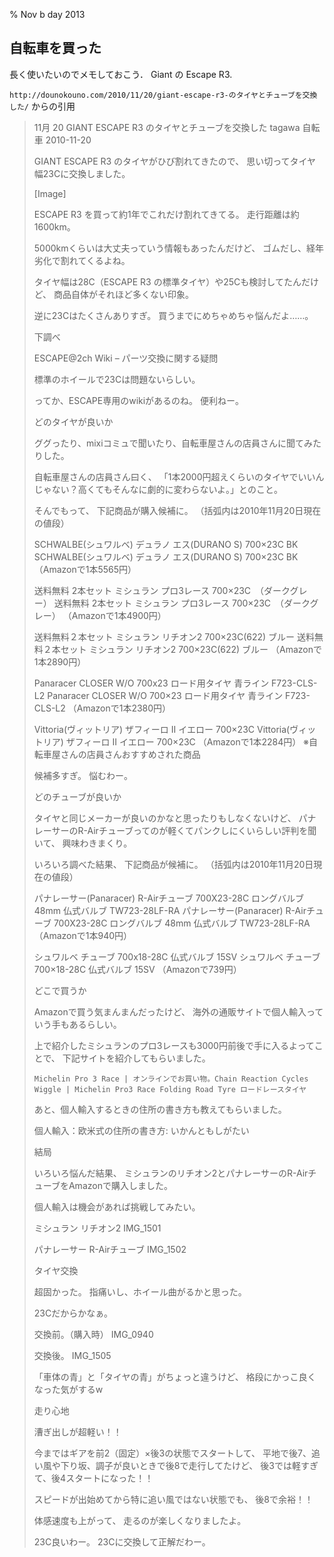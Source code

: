 % Nov b day 2013

## 自転車を買った

長く使いたいのでメモしておこう．
Giant の Escape R3.

`http://dounokouno.com/2010/11/20/giant-escape-r3-のタイヤとチューブを交換した/`
からの引用

> 11月
> 20
> GIANT ESCAPE R3 のタイヤとチューブを交換した
> tagawa 自転車	2010-11-20
> 
> GIANT ESCAPE R3 のタイヤがひび割れてきたので、
> 思い切ってタイヤ幅23Cに交換しました。
> 
> [Image]
> 
> ESCAPE R3 を買って約1年でこれだけ割れてきてる。
> 走行距離は約1600km。
> 
> 5000kmくらいは大丈夫っていう情報もあったんだけど、
> ゴムだし、経年劣化で割れてくるよね。
> 
>  
> 
> タイヤ幅は28C（ESCAPE R3 の標準タイヤ）や25Cも検討してたんだけど、
> 商品自体がそれほど多くない印象。
> 
> 逆に23Cはたくさんありすぎ。
> 買うまでにめちゃめちゃ悩んだよ……。
> 
>  下調べ
> 
> ESCAPE@2ch Wiki – パーツ交換に関する疑問
> 
> 標準のホイールで23Cは問題ないらしい。
> 
> ってか、ESCAPE専用のwikiがあるのね。
> 便利ねー。
> 
>  
> どのタイヤが良いか
> 
> ググったり、mixiコミュで聞いたり、自転車屋さんの店員さんに聞てみたりした。
> 
> 自転車屋さんの店員さん曰く、
> 「1本2000円超えくらいのタイヤでいいんじゃない？高くてもそんなに劇的に変わらないよ。」とのこと。
> 
> そんでもって、
> 下記商品が購入候補に。
> （括弧内は2010年11月20日現在の値段）
> 
> SCHWALBE(シュワルベ) デュラノ エス(DURANO S) 700×23C BK
> SCHWALBE(シュワルベ) デュラノ エス(DURANO S) 700×23C BK
> （Amazonで1本5565円）
> 
> 送料無料 2本セット ミシュラン プロ3レース 700×23C　（ダークグレー）
> 送料無料 2本セット ミシュラン プロ3レース 700×23C　（ダークグレー）
> （Amazonで1本4900円）
> 
> 送料無料２本セット ミシュラン リチオン2 700×23C(622) ブルー
> 送料無料２本セット ミシュラン リチオン2 700×23C(622) ブルー
> （Amazonで1本2890円）
> 
> Panaracer CLOSER W/O 700x23 ロード用タイヤ 青ライン F723-CLS-L2
> Panaracer CLOSER W/O 700×23 ロード用タイヤ 青ライン F723-CLS-L2
> （Amazonで1本2380円）
> 
> Vittoria(ヴィットリア) ザフィーロ II イエロー 700×23C
> Vittoria(ヴィットリア) ザフィーロ II イエロー 700×23C
> （Amazonで1本2284円）
> ※自転車屋さんの店員さんおすすめされた商品
> 
> 候補多すぎ。
> 悩むわー。
> 
>  
> どのチューブが良いか
> 
> タイヤと同じメーカーが良いのかなと思ったりもしなくないけど、
> パナレーサーのR-Airチューブってのが軽くてパンクしにくいらしい評判を聞いて、
> 興味わきまくり。
> 
> いろいろ調べた結果、
> 下記商品が候補に。
> （括弧内は2010年11月20日現在の値段）
> 
> パナレーサー(Panaracer) R-Airチューブ 700X23-28C ロングバルブ 48mm 仏式バルブ TW723-28LF-RA
> パナレーサー(Panaracer) R-Airチューブ 700X23-28C ロングバルブ 48mm 仏式バルブ TW723-28LF-RA
> （Amazonで1本940円）
> 
> シュワルベ チューブ 700x18-28C 仏式バルブ 15SV
> シュワルベ チューブ 700×18-28C 仏式バルブ 15SV
> （Amazonで739円）
> 
>  
> どこで買うか
> 
> Amazonで買う気まんまんだったけど、
> 海外の通販サイトで個人輸入っていう手もあるらしい。
> 
> 上で紹介したミシュランのプロ3レースも3000円前後で手に入るよってことで、
> 下記サイトを紹介してもらいました。
> 
>     Michelin Pro 3 Race | オンラインでお買い物。Chain Reaction Cycles
>     Wiggle | Michelin Pro3 Race Folding Road Tyre ロードレースタイヤ
> 
> あと、個人輸入するときの住所の書き方も教えてもらいました。
> 
> 個人輸入：欧米式の住所の書き方: いかんともしがたい
> 
>  
> 結局
> 
> いろいろ悩んだ結果、
> ミシュランのリチオン2とパナレーサーのR-AirチューブをAmazonで購入しました。
> 
> 個人輸入は機会があれば挑戦してみたい。
> 
> ミシュラン リチオン2
> IMG_1501
> 
> パナレーサー R-Airチューブ
> IMG_1502
> 
>  
> タイヤ交換
> 
> 超固かった。
> 指痛いし、ホイール曲がるかと思った。
> 
> 23Cだからかなぁ。
> 
> 交換前。（購入時）
> IMG_0940
> 
> 交換後。
> IMG_1505
> 
> 「車体の青」と「タイヤの青」がちょっと違うけど、
> 格段にかっこ良くなった気がするw
> 
>  
> 走り心地
> 
> 漕ぎ出しが超軽い！！
> 
> 今まではギアを前2（固定）×後3の状態でスタートして、
> 平地で後7、追い風や下り坂、調子が良いときで後8で走行してたけど、
> 後3では軽すぎて、後4スタートになった！！
> 
> スピードが出始めてから特に追い風ではない状態でも、
> 後8で余裕！！
> 
> 体感速度も上がって、
> 走るのが楽しくなりましたよ。
> 
>  
> 
> 23C良いわー。
> 23Cに交換して正解だわー。 

